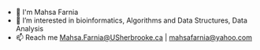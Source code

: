 - 👋 I'm Mahsa Farnia
- 👀 I’m interested in bioinformatics, Algorithms and Data Structures, Data Analysis
- 📫 Reach me Mahsa.Farnia@USherbrooke.ca | mahsafarnia@yahoo.com

<!---
MahsaFarnia23/MahsaFarnia23 is a ✨ special ✨ repository because its `README.md` (this file) appears on your GitHub profile.
You can click the Preview link to take a look at your changes.
--->
